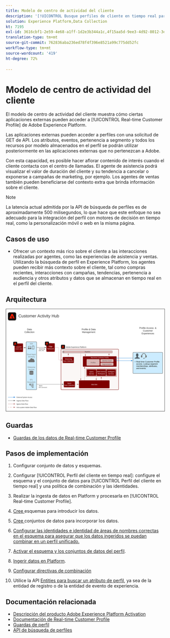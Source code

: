 ```yaml
---
title: Modelo de centro de actividad del cliente
description: '[!UICONTROL Busque perfiles de cliente en tiempo real para ofrecer contexto a los agentes de atención al cliente y ventas.]'
solution: Experience Platform,Data Collection
kt: 7195
exl-id: 3616cbf1-2e59-4e68-a1ff-1d2e3b344a1c,4f15aa5d-9ee3-4d92-8012-3e2f0c0d615f
translation-type: tm+mt
source-git-commit: 762836aba236ed78f4f396e8521a99c775dd52fc
workflow-type: tm+mt
source-wordcount: '419'
ht-degree: 72%

---
```


# Modelo de centro de actividad del cliente

El modelo de centro de actividad del cliente muestra cómo ciertas aplicaciones externas pueden acceder a [!UICONTROL Real-time Customer Profile] de Adobe Experience Platform.

Las aplicaciones externas pueden acceder a perfiles con una solicitud de GET de API. Los atributos, eventos, pertenencia a segmento y todos los recursos por modelo almacenados en el perfil se podrán utilizar posteriormente en las aplicaciones externas que no pertenezcan a Adobe.

Con esta capacidad, es posible hacer aflorar contenido de interés cuando el cliente contacta con el centro de llamadas. El agente de asistencia podrá visualizar el valor de duración del cliente y su tendencia a cancelar o exponerse a campañas de marketing, por ejemplo. Los agentes de ventas también pueden beneficiarse del contexto extra que brinda información sobre el cliente.

>[!NOTE]
>
>La latencia actual admitida por la API de búsqueda de perfiles es de aproximadamente 500 milisegundos, lo que hace que este enfoque no sea adecuado para la integración del perfil con motores de decisión en tiempo real, como la personalización móvil o web en la misma página.

## Casos de uso

* Ofrecer un contexto más rico sobre el cliente a las interacciones realizadas por agentes, como las experiencias de asistencia y ventas. Utilizando la búsqueda de perfil en Experience Platform, los agentes pueden recibir más contexto sobre el cliente, tal como compras recientes, interacciones con campañas, tendencias, pertenencia a audiencia y otros atributos y datos que se almacenan en tiempo real en el perfil del cliente.

## Arquitectura

<img src="assets/customer_activity_hub.svg" alt="Arquitectura de referencia para el modelo de centro de actividad del cliente" style="border:1px solid #4a4a4a" />


## Guardas

* [Guardas de los datos de Real-time Customer Profile](https://experienceleague.adobe.com/docs/experience-platform/profile/guardrails.html?lang=es)

## Pasos de implementación

1. Configurar conjunto de datos y esquemas.
1. Configurar [!UICONTROL Perfil del cliente en tiempo real]: configure el esquema y el conjunto de datos para [!UICONTROL Perfil del cliente en tiempo real] y una política de combinación y las identidades.
1. Realizar la ingesta de datos en Platform y procesarla en [!UICONTROL Real-time Customer Profile].


1. [Cree ](https://experienceleague.adobe.com/docs/platform-learn/tutorials/schemas/create-a-schema.html) esquemas para introducir los datos.
1. [Cree ](https://experienceleague.adobe.com/docs/platform-learn/tutorials/data-ingestion/create-datasets-and-ingest-data.html) conjuntos de datos para incorporar los datos.
1. [Configurar las identidades e identidad de áreas de nombres correctas en el esquema para asegurar que los datos ingeridos se puedan combinar en un perfil unificado.](https://experienceleague.adobe.com/docs/platform-learn/tutorials/identities/label-ingest-and-verify-identity-data.html)
1. [Activar el esquema y los conjuntos de datos del perfil](https://experienceleague.adobe.com/docs/platform-learn/tutorials/profiles/bring-data-into-the-real-time-customer-profile.html).
1. [Ingerir datos en Platform](https://experienceleague.adobe.com/?recommended=ExperiencePlatform-D-1-2020.1.dataingestion).
1. [Configurar directivas de combinación](https://experienceleague.adobe.com/docs/platform-learn/tutorials/profiles/create-merge-policies.html)
1. Utilice la API [Entities para buscar un atributo de perfil](https://experienceleague.adobe.com/docs/experience-platform/profile/api/entities.html), ya sea de la entidad de registro o de la entidad de evento de experiencia.

## Documentación relacionada

* [Descripción del producto Adobe Experience Platform Activation](https://helpx.adobe.com/es/legal/product-descriptions/adobe-experience-platform0.html)
* [Documentación de Real-time Customer Profile](https://experienceleague.adobe.com/docs/experience-platform/profile/home.html?lang=es)
* [Guardas de perfil](https://experienceleague.adobe.com/docs/experience-platform/profile/guardrails.html)
* [API de búsqueda de perfiles](https://www.adobe.io/apis/experienceplatform/home/api-reference.html)
